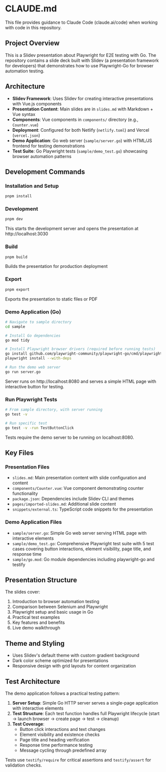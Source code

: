 # CLAUDE.md

This file provides guidance to Claude Code (claude.ai/code) when working with code in this repository.

## Project Overview

This is a Slidev presentation about Playwright for E2E testing with Go. The repository contains a slide deck built with Slidev (a presentation framework for developers) that demonstrates how to use Playwright-Go for browser automation testing.

## Architecture

- **Slidev Framework**: Uses Slidev for creating interactive presentations with Vue.js components
- **Presentation Content**: Main slides are in `slides.md` with Markdown + Vue syntax
- **Components**: Vue components in `components/` directory (e.g., `Counter.vue`)
- **Deployment**: Configured for both Netlify (`netlify.toml`) and Vercel (`vercel.json`)
- **Demo Application**: Go web server (`sample/server.go`) with HTML/JS frontend for testing demonstrations
- **Test Suite**: Go Playwright tests (`sample/demo_test.go`) showcasing browser automation patterns

## Development Commands

### Installation and Setup
```bash
pnpm install
```

### Development
```bash
pnpm dev
```
This starts the development server and opens the presentation at http://localhost:3030

### Build
```bash
pnpm build
```
Builds the presentation for production deployment

### Export
```bash
pnpm export
```
Exports the presentation to static files or PDF

### Demo Application (Go)
```bash
# Navigate to sample directory
cd sample

# Install Go dependencies
go mod tidy

# Install Playwright browser drivers (required before running tests)
go install github.com/playwright-community/playwright-go/cmd/playwright@v0.5200.0
playwright install --with-deps

# Run the demo web server
go run server.go
```
Server runs on http://localhost:8080 and serves a simple HTML page with interactive button for testing.

### Run Playwright Tests
```bash
# From sample directory, with server running
go test -v

# Run specific test
go test -v -run TestButtonClick
```
Tests require the demo server to be running on localhost:8080.

## Key Files

### Presentation Files
- `slides.md`: Main presentation content with slide configuration and content
- `components/Counter.vue`: Vue component demonstrating counter functionality
- `package.json`: Dependencies include Slidev CLI and themes
- `pages/imported-slides.md`: Additional slide content
- `snippets/external.ts`: TypeScript code snippets for the presentation

### Demo Application Files
- `sample/server.go`: Simple Go web server serving HTML page with interactive elements
- `sample/demo_test.go`: Comprehensive Playwright test suite with 5 test cases covering button interactions, element visibility, page title, and response time
- `sample/go.mod`: Go module dependencies including playwright-go and testify

## Presentation Structure

The slides cover:
1. Introduction to browser automation testing
2. Comparison between Selenium and Playwright
3. Playwright setup and basic usage in Go
4. Practical test examples
5. Key features and benefits
6. Live demo walkthrough

## Theme and Styling

- Uses Slidev's default theme with custom gradient background
- Dark color scheme optimized for presentations
- Responsive design with grid layouts for content organization

## Test Architecture

The demo application follows a practical testing pattern:

1. **Server Setup**: Simple Go HTTP server serves a single-page application with interactive elements
2. **Test Structure**: Each test function handles full Playwright lifecycle (start → launch browser → create page → test → cleanup)
3. **Test Coverage**: 
   - Button click interactions and text changes
   - Element visibility and existence checks
   - Page title and heading verification
   - Response time performance testing
   - Message cycling through predefined array

Tests use `testify/require` for critical assertions and `testify/assert` for validation checks.